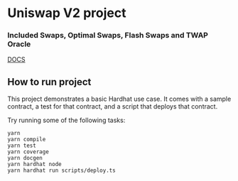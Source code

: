 # Uniswap V2 project

### Included Swaps, Optimal Swaps, Flash Swaps and TWAP Oracle

[DOCS](/docs/index.md)

## How to run project

This project demonstrates a basic Hardhat use case. It comes with a sample contract, a test for that contract, and a script that deploys that contract.

Try running some of the following tasks:

```shell
yarn
yarn compile
yarn test
yarn coverage
yarn docgen
yarn hardhat node
yarn hardhat run scripts/deploy.ts
```
